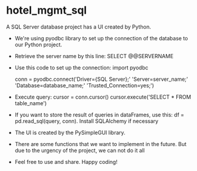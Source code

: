# hotel_mgmt_sql
A SQL Server database project has a UI created by Python.
- We're using pyodbc library to set up the connection of the database to our Python project. 
- Retrieve the server name by this line: SELECT @@SERVERNAME
- Use this code to set up the connection:
  import pyodbc 

  conn = pyodbc.connect('Driver={SQL Server};'
                      'Server=server_name;'
                      'Database=database_name;'
                      'Trusted_Connection=yes;')

- Execute query:
  cursor = conn.cursor()
  cursor.execute('SELECT * FROM table_name')
- If you want to store the result of queries in dataFrames, use this: df = pd.read_sql(query, conn). Install SQLAlchemy if necessary
- The UI is created by the PySimpleGUI library.
- There are some functions that we want to implement in the future. But due to the urgency of the project, we can not do it all
- Feel free to use and share. Happy coding!
